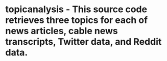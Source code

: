 # topicanalysis - This source code retrieves three topics for each of news articles, cable news transcripts, Twitter data, and Reddit data.
